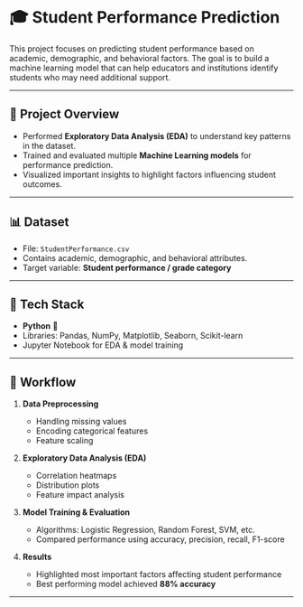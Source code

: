 # 🎓 Student Performance Prediction  

This project focuses on predicting student performance based on academic, demographic, and behavioral factors. The goal is to build a machine learning model that can help educators and institutions identify students who may need additional support.  

---

## 📌 Project Overview  
- Performed **Exploratory Data Analysis (EDA)** to understand key patterns in the dataset.  
- Trained and evaluated multiple **Machine Learning models** for performance prediction.  
- Visualized important insights to highlight factors influencing student outcomes.  

---

## 📊 Dataset  
- File: `StudentPerformance.csv`  
- Contains academic, demographic, and behavioral attributes.  
- Target variable: **Student performance / grade category**  

---

## 🔧 Tech Stack  
- **Python** 🐍  
- Libraries: Pandas, NumPy, Matplotlib, Seaborn, Scikit-learn  
- Jupyter Notebook for EDA & model training  

---

## 🚀 Workflow  
1. **Data Preprocessing**  
   - Handling missing values  
   - Encoding categorical features  
   - Feature scaling  

2. **Exploratory Data Analysis (EDA)**  
   - Correlation heatmaps  
   - Distribution plots  
   - Feature impact analysis  

3. **Model Training & Evaluation**  
   - Algorithms: Logistic Regression, Random Forest, SVM, etc.  
   - Compared performance using accuracy, precision, recall, F1-score  

4. **Results**  
   - Highlighted most important factors affecting student performance  
   - Best performing model achieved **88% accuracy**  

---

